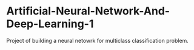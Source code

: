 # Artificial-Neural-Network-And-Deep-Learning-1
Project of building a neural netowrk for multiclass classification problem.
